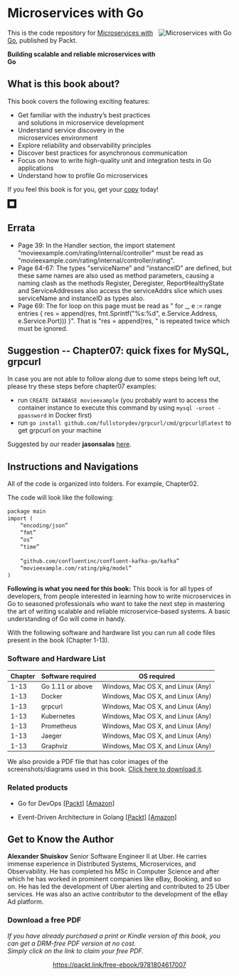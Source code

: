 # Microservices with Go

<a href="https://www.packtpub.com/product/microservices-with-go/9781804617007"><img src="https://m.media-amazon.com/images/I/412x+RC-FJL._SX403_BO1,204,203,200_.jpg" alt="Microservices with Go" height="256px" align="right"></a>

This is the code repository for [Microservices with Go](https://www.packtpub.com/product/microservices-with-go/9781804617007), published by Packt.

**Building scalable and reliable microservices with Go**

## What is this book about?

This book covers the following exciting features:
* Get familiar with the industry’s best practices and solutions in microservice development
* Understand service discovery in the microservices environment
* Explore reliability and observability principles
* Discover best practices for asynchronous communication
* Focus on how to write high-quality unit and integration tests in Go applications
* Understand how to profile Go microservices

If you feel this book is for you, get your [copy](https://www.amazon.com/dp/1804617008) today!

<a href="https://www.packtpub.com/?utm_source=github&utm_medium=banner&utm_campaign=GitHubBanner"><img src="https://raw.githubusercontent.com/PacktPublishing/GitHub/master/GitHub.png" 
alt="https://www.packtpub.com/" border="5" /></a>

## Errata

* Page 39: In the Handler section, the import statement "movieexample.com/rating/internal/controller" must be read as "movieexample.com/rating/internal/controller/rating".
* Page 64-67: The types "serviceName" and "instanceID" are defined, but these same names are also used as method parameters, causing a naming clash as the methods Register, Deregister, ReportHealthyState and ServiceAddresses also access the serviceAddrs slice which uses serviceName and instanceID as types also.
* Page 69: The for loop on this page must be read as " for _, e := range entries {        res = append(res, fmt.Sprintf("%s:%d", e.Service.Address, e.Service.Port)))    }". That is "res = append(res, " is repeated twice which must be ignored.


## Suggestion -- Chapter07: quick fixes for MySQL, grpcurl

In case you are not able to follow along due to some steps being left out, please try these steps before chapter07 examples:
* run ```CREATE DATABASE movieexample``` (you probably want to access the container instance to execute this command by using ```mysql -uroot -ppassword``` in Docker first)
* run ```go install github.com/fullstorydev/grpcurl/cmd/grpcurl@latest``` to get grpcurl on your machine

Suggested by our reader <b>jasonsalas</b> [here](https://github.com/PacktPublishing/Microservices-with-Go/issues/9).

## Instructions and Navigations
All of the code is organized into folders. For example, Chapter02.

The code will look like the following:
```
package main
import (
    “encoding/json”
    “fmt”
    “os”
    “time”
    
    “github.com/confluentinc/confluent-kafka-go/kafka”    
    “movieexample.com/rating/pkg/model”
)
```

**Following is what you need for this book:**
This book is for all types of developers, from people interested in learning how to write microservices in Go to seasoned professionals who want to take the next step in mastering the art of writing scalable and reliable microservice-based systems. A basic understanding of Go will come in handy.

With the following software and hardware list you can run all code files present in the book (Chapter 1-13).
### Software and Hardware List
| Chapter | Software required | OS required |
| -------- | ------------------------------------ | ----------------------------------- |
| 1-13 | Go 1.11 or above | Windows, Mac OS X, and Linux (Any) |
| 1-13 | Docker | Windows, Mac OS X, and Linux (Any) |
| 1-13 | grpcurl | Windows, Mac OS X, and Linux (Any) |
| 1-13 | Kubernetes | Windows, Mac OS X, and Linux (Any) |
| 1-13 | Prometheus | Windows, Mac OS X, and Linux (Any) |
| 1-13 | Jaeger | Windows, Mac OS X, and Linux (Any) |
| 1-13 | Graphviz | Windows, Mac OS X, and Linux (Any) |

We also provide a PDF file that has color images of the screenshots/diagrams used in this book. [Click here to download it](https://packt.link/1fb2C).

### Related products
* Go for DevOps [[Packt]](https://www.packtpub.com/product/go-for-devops/9781801818896?utm_source=github&utm_medium=repository&utm_campaign=9781801818896) [[Amazon]](https://www.amazon.com/dp/1801818894)

* Event-Driven Architecture in Golang [[Packt]](https://www.packtpub.com/product/event-driven-architecture-in-golang/9781803238012#:~:text=Event%2DDriven%20Architecture%20in%20Golang%20is%20an%20approach%20used%20to,internally%2C%20and%20externally%20using%20messages.?utm_source=github&utm_medium=repository&utm_campaign=9781803238012) [[Amazon]](https://www.amazon.com/dp/1803238011)


## Get to Know the Author
**Alexander Shuiskov**
Senior Software Engineer II at Uber. He carries immense experience in Distributed Systems, Microservices, and Observability. He has completed his MSc in Computer Science and after which he has worked in prominent companies like eBay, Booking, and so on. He has led the development of Uber alerting and contributed to 25 Uber services. He was also an active contributor to the development of the eBay Ad platform.

### Download a free PDF

 <i>If you have already purchased a print or Kindle version of this book, you can get a DRM-free PDF version at no cost.<br>Simply click on the link to claim your free PDF.</i>
<p align="center"> <a href="https://packt.link/free-ebook/9781804617007">https://packt.link/free-ebook/9781804617007 </a> </p>
